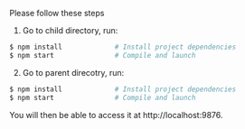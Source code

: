 Please follow these steps
1. Go to child directory, run:

```bash
$ npm install             # Install project dependencies
$ npm start               # Compile and launch
```

2. Go to parent direcotry, run:

```bash
$ npm install             # Install project dependencies
$ npm start               # Compile and launch
```

You will then be able to access it at http://localhost:9876.
